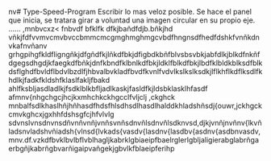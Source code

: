 nv# Type-Speed-Program
Escribir lo mas veloz posible.
Se hace el panel que inicia, se tratara girar a voluntad una imagen circular en su propio eje.
......
,mnbvcxz<
fnbvdf bfklfk dfkjbañdfdjb.bñkjhd vñkjfdfvvmvcmvbvccbmmcmcgmghmghmgcvbdfhngnsdfhedfdshkfvnñkdnvkafnvñanv
grhgpihgfkldfligngñkjdfgñdfkjlñkdfbkjdfigbdkbñfblvsbsvbkjabfdlkjblkdfnkñfdgegsdhgdjkfaegkdfbñkjdnfkbndfklbnlkdfbkjldklfblkdfbkjlbdfklbldkblksdfblkdsflghdfbvldflbdvlbzdlfjhbvalbvkladfbvdfkvnlfvdvlkslkslksdkjlflkhflkdflksdlfkhdlkjfadkfkldshfklaslfakljfbakd ahlfksbljasdladlkjfsdklblkbfljadlkaskjfasldfkjldsbklasklhfasdf
afmnv{nhgchgcjhcjkxmhchkckhgcclfvljclj ,ckghck mnbalfsdlkhaslhñjhñhasdfhdsfhlsdhsdlhasdlhalddkhladshñsdj{ouwr,jckhgckcmvkghcxjgxhhfdshsgfcjhfvlvlg
sdvnslvnsdnvnsdñvnñvnñjvnñsvnñsdnvñlsdnvñlsdknvsd,djkjvnñjnvñnv{lkvñladsnvladshvñiadsh{vlnsd{lvkads{vasdv{lasdnv{lasdbv{asdnv{asdbnvasdv,mnv.df.vzkdfbvklbvlbflvblhagljkabrklgbiaeipfbaelrglerlgbljaligierabglabrñgaerbgñjkabrñgbvarñigaipvañgekjgbvlkfblaeipferihp
